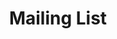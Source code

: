 ---
title: Mailing List
redirect_to: https://mailman.stanford.edu/mailman/listinfo/designing_ml
menu: true
order: 4
---